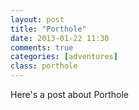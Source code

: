 ```yaml
---
layout: post
title: "Porthole"
date: 2013-01-22 11:30
comments: true
categories: [adventures]
class: porthole
---
```


Here's a post about Porthole
